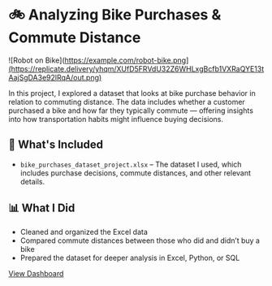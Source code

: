 # 🚲 Analyzing Bike Purchases & Commute Distance
![Robot on Bike](https://example.com/robot-bike.png](https://replicate.delivery/yhqm/XUfD5FRVdU32Z6WHLxgBcfb1VXRaQYE13tAajSgDA3e92lRqA/out.png)

In this project, I explored a dataset that looks at bike purchase behavior in relation to commuting distance. The data includes whether a customer purchased a bike and how far they typically commute — offering insights into how transportation habits might influence buying decisions.

## 📂 What's Included

- `bike_purchases_dataset_project.xlsx` – The dataset I used, which includes purchase decisions, commute distances, and other relevant details.

## 📊 What I Did

- Cleaned and organized the Excel data
- Compared commute distances between those who did and didn’t buy a bike
- Prepared the dataset for deeper analysis in Excel, Python, or SQL

[View Dashboard](https://raw.githubusercontent.com/sedmond85/bike_purchases_project/refs/heads/main/Screenshot%202025-08-08%20001804.png)

